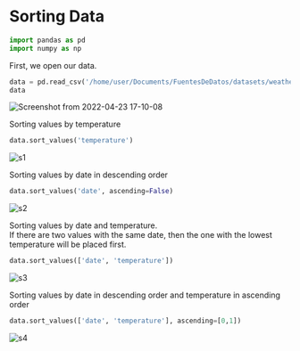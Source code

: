 # Sorting Data

```py
import pandas as pd
import numpy as np
```

First, we open our data.
```py
data = pd.read_csv('/home/user/Documents/FuentesDeDatos/datasets/weatherTest.csv')
data
```
![Screenshot from 2022-04-23 17-10-08](https://user-images.githubusercontent.com/88745754/164947550-7bcb587d-08b0-473e-a324-f8762a568bd4.png)

Sorting values by temperature
```py
data.sort_values('temperature')
```
![s1](https://user-images.githubusercontent.com/88745754/164947590-4a02d271-888e-4a54-a0dc-fe717be71050.png)

Sorting values by date in descending order
```py
data.sort_values('date', ascending=False)
```
![s2](https://user-images.githubusercontent.com/88745754/164947610-ec792544-fe39-4736-8566-36b814f8dda1.png)

Sorting values by date and temperature.  
If there are two values with the same date, then the one with the lowest temperature will be placed first.
```py
data.sort_values(['date', 'temperature'])
```
![s3](https://user-images.githubusercontent.com/88745754/164947640-3047009d-c326-4103-86d8-34776ad358ad.png)

Sorting values by date in descending order and temperature in ascending order
```py
data.sort_values(['date', 'temperature'], ascending=[0,1])
```
![s4](https://user-images.githubusercontent.com/88745754/164947663-96816965-25a3-48f8-84a8-18cd3258f0ac.png)
